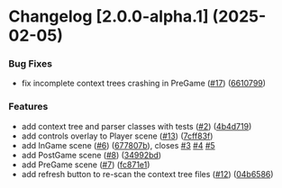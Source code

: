 # Changelog [2.0.0-alpha.1] (2025-02-05)

### Bug Fixes

* fix incomplete context trees crashing in PreGame ([#17](https://github.com/neuromat/goalkeeper-v2/issues/17)) ([6610799](https://github.com/neuromat/goalkeeper-v2/commit/661079915fb0964d9f3f2597041b9c6dc22887c2))


### Features

* add context tree and parser classes with tests ([#2](https://github.com/neuromat/goalkeeper-v2/issues/2)) ([4b4d719](https://github.com/neuromat/goalkeeper-v2/commit/4b4d719d69574f005af99b985bf2fda241a87342))
* add controls overlay to Player scene ([#13](https://github.com/neuromat/goalkeeper-v2/issues/13)) ([7cff83f](https://github.com/neuromat/goalkeeper-v2/commit/7cff83fb44298ecdfac25cfc041e959dcf264257))
* add InGame scene ([#6](https://github.com/neuromat/goalkeeper-v2/issues/6)) ([677807b](https://github.com/neuromat/goalkeeper-v2/commit/677807b69f4d367a97b579934c09e09e0351d74d)), closes [#3](https://github.com/neuromat/goalkeeper-v2/issues/3) [#4](https://github.com/neuromat/goalkeeper-v2/issues/4) [#5](https://github.com/neuromat/goalkeeper-v2/issues/5)
* add PostGame scene ([#8](https://github.com/neuromat/goalkeeper-v2/issues/8)) ([34992bd](https://github.com/neuromat/goalkeeper-v2/commit/34992bda552441a083c4adc8d104734d9433534f))
* add PreGame scene ([#7](https://github.com/neuromat/goalkeeper-v2/issues/7)) ([fc871e1](https://github.com/neuromat/goalkeeper-v2/commit/fc871e115e491f4f881959740734fc096778ab27))
* add refresh button to re-scan the context tree files ([#12](https://github.com/neuromat/goalkeeper-v2/issues/12)) ([04b6586](https://github.com/neuromat/goalkeeper-v2/commit/04b65867e6c677c3e45a5132f3ccd968340d9077))



